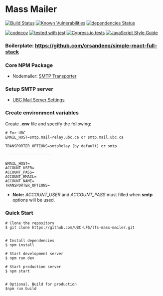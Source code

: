 # Mass Mailer

[![Build Status](https://travis-ci.org/UBC-LFS/lfs-mass-mailer.svg?branch=master)](https://travis-ci.org/UBC-LFS/lfs-mass-mailer)
[![Known Vulnerabilities](https://snyk.io/test/github/UBC-LFS/lfs-mass-mailer/badge.svg)](https://snyk.io/test/github/UBC-LFS/lfs-mass-mailer)
[![dependencies Status](https://david-dm.org/UBC-LFS/lfs-mass-mailer/status.svg)](https://david-dm.org/UBC-LFS/lfs-mass-mailer)

[![codecov](https://codecov.io/gh/UBC-LFS/lfs-mass-mailer/branch/master/graph/badge.svg)](https://codecov.io/gh/UBC-LFS/lfs-mass-mailer)
[![tested with jest](https://img.shields.io/badge/tested_with-jest-99424f.svg)](http://facebook.github.io/jest/)
[![Cypress.io tests](https://img.shields.io/badge/cypress.io-tests-green.svg?style=flat-square)](https://cypress.io)
[![JavaScript Style Guide](https://img.shields.io/badge/code_style-standard-brightgreen.svg)](https://standardjs.com)



### Boilerplate: https://github.com/crsandeep/simple-react-full-stack


### Core NPM Package
- Nodemailer: [SMTP Transporter](https://nodemailer.com/smtp/)


### Setup SMTP server
- [UBC Mail Server Settings](https://it.ubc.ca/services/email-voice-internet/ubc-faculty-staff-email-fasmail/fasmail-setup-documents#serversettings)


### Create environment variables
Create **.env** file and specify the following:

```
# For UBC
EMAIL_HOST=smtp.mail-relay.ubc.ca or smtp.mail.ubc.ca

TRANSPORTER_OPTIONS=smtpRelay (by default) or smtp

---------------------

EMAIL_HOST=
ACCOUNT_USER=
ACCOUNT_PASS=
ACCOUNT_EMAIL=
ACCOUNT_NAME=
TRANSPORTER_OPTIONS=
```

- **Note:** *ACCOUNT_USER* and *ACCOUNT_PASS* must filled when **smtp** options will be used.


### Quick Start

```
# Clone the repository
$ git clone https://github.com/UBC-LFS/lfs-mass-mailer.git


# Install dependencies
$ npm install

# Start development server
$ npm run dev

# Start production server
$ npm start


# Optional. Build for production
$npm run build
```
